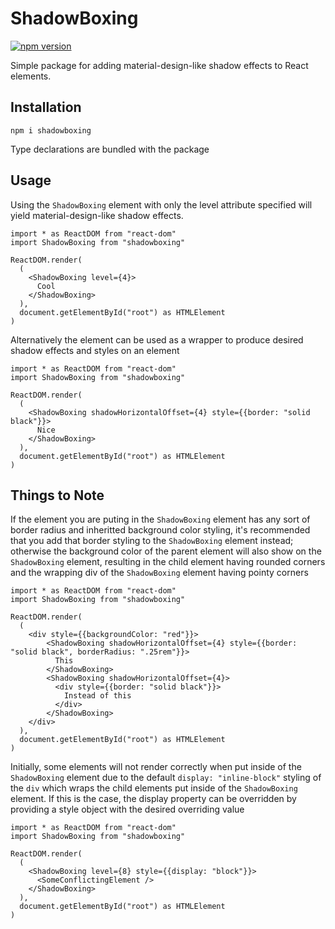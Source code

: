 # ShadowBoxing
[![npm version](https://badge.fury.io/js/shadowboxing.svg)](https://badge.fury.io/js/shadowboxing)

Simple package for adding material-design-like shadow effects to React elements.

## Installation

```npm i shadowboxing```

Type declarations are bundled with the package

## Usage

Using the ```ShadowBoxing``` element with only the level attribute specified will yield material-design-like shadow effects.

```
import * as ReactDOM from "react-dom"
import ShadowBoxing from "shadowboxing"

ReactDOM.render(
  (
    <ShadowBoxing level={4}>
      Cool
    </ShadowBoxing>
  ),
  document.getElementById("root") as HTMLElement
)
```

Alternatively the element can be used as a wrapper to produce desired shadow effects and styles on an element

```
import * as ReactDOM from "react-dom"
import ShadowBoxing from "shadowboxing"

ReactDOM.render(
  (
    <ShadowBoxing shadowHorizontalOffset={4} style={{border: "solid black"}}>
      Nice
    </ShadowBoxing>
  ),
  document.getElementById("root") as HTMLElement
)
```

## Things to Note

If the element you are puting in the ```ShadowBoxing``` element has any sort of border radius and inheritted background color styling, it's recommended that you add that border styling to the ```ShadowBoxing``` element instead; otherwise the background color of the parent element will also show on the ```ShadowBoxing``` element, resulting in the child element having rounded corners and the wrapping div of the ```ShadowBoxing``` element having pointy corners

```
import * as ReactDOM from "react-dom"
import ShadowBoxing from "shadowboxing"

ReactDOM.render(
  (
    <div style={{backgroundColor: "red"}}>
        <ShadowBoxing shadowHorizontalOffset={4} style={{border: "solid black", borderRadius: ".25rem"}}>
          This
        </ShadowBoxing>
        <ShadowBoxing shadowHorizontalOffset={4}>
          <div style={{border: "solid black"}}>
            Instead of this
          </div>
        </ShadowBoxing>
    </div>
  ),
  document.getElementById("root") as HTMLElement
)
```

Initially, some elements will not render correctly when put inside of the ```ShadowBoxing``` element due to the default ```display: "inline-block"``` styling of the ```div``` which wraps the child elements put inside of the ```ShadowBoxing``` element. If this is the case, the display property can be overridden by providing a style object with the desired overriding value

```
import * as ReactDOM from "react-dom"
import ShadowBoxing from "shadowboxing"

ReactDOM.render(
  (
    <ShadowBoxing level={8} style={{display: "block"}}>
      <SomeConflictingElement />
    </ShadowBoxing>
  ),
  document.getElementById("root") as HTMLElement
)
```